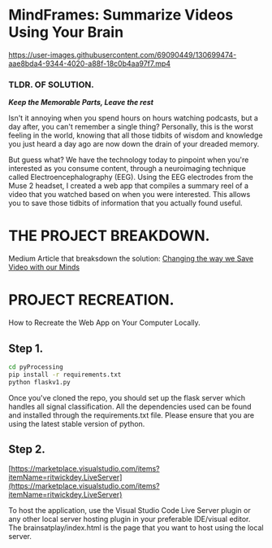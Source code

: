 # **MindFrames: Summarize Videos Using Your Brain**

https://user-images.githubusercontent.com/69090449/130699474-aae8bda4-9344-4020-a88f-18c0b4aa97f7.mp4

### **TLDR. OF SOLUTION.**

***Keep the Memorable Parts, Leave the rest***

Isn't it annoying when you spend hours on hours watching podcasts, but a day after, you can't remember a single thing? Personally, this is the worst feeling in the world, knowing that all those tidbits of wisdom and knowledge you just heard a day ago are now down the drain of your dreaded memory. 

But guess what? We have the technology today to pinpoint when you're interested as you consume content, through a neuroimaging technique called Electroencephalography (EEG).  Using the EEG electrodes from the Muse 2 headset, I created a web app that compiles a summary reel of a video that you watched based on when you were interested. This allows you to save those tidbits of information that you actually found useful. 

# THE PROJECT BREAKDOWN.

Medium Article that breaksdown the solution:
[Changing the way we Save Video with our Minds](https://anushmutyala.medium.com/mindframes-changing-the-way-we-save-video-8bc64761f19)

# PROJECT RECREATION.

How to Recreate the Web App on Your Computer Locally.

## Step 1.

```bash
cd pyProcessing 
pip install -r requirements.txt
python flaskv1.py
```

Once you've cloned the repo, you should set up the flask server which handles all signal classification. All the dependencies used can be found and installed through the requirements.txt file. Please ensure that you are using the latest stable version of python. 

## Step 2.

[https://marketplace.visualstudio.com/items?itemName=ritwickdey.LiveServer](https://marketplace.visualstudio.com/items?itemName=ritwickdey.LiveServer)

To host the application, use the Visual Studio Code Live Server plugin or any other local server hosting plugin in your preferable IDE/visual editor. The brainsatplay/index.html is the page that you want to host using the local server.
